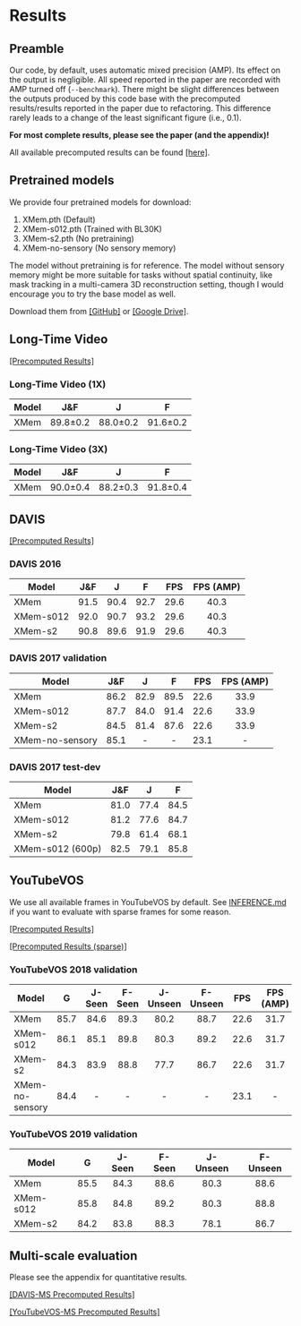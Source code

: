 # Results

## Preamble

Our code, by default, uses automatic mixed precision (AMP). Its effect on the output is negligible.
All speed reported in the paper are recorded with AMP turned off (`--benchmark`).
There might be slight differences between the outputs produced by this code base with the precomputed results/results reported in the paper due to refactoring. This difference rarely leads to a change of the least significant figure (i.e., 0.1).

**For most complete results, please see the paper (and the appendix)!**

All available precomputed results can be found [[here]](https://drive.google.com/drive/folders/1UxHPXJbQLHjF5zYVn3XZCXfi_NYL81Bf?usp=sharing).

## Pretrained models

We provide four pretrained models for download:

1. XMem.pth (Default)
2. XMem-s012.pth (Trained with BL30K)
3. XMem-s2.pth (No pretraining)
4. XMem-no-sensory (No sensory memory)

The model without pretraining is for reference. The model without sensory memory might be more suitable for tasks without spatial continuity, like mask tracking in a multi-camera 3D reconstruction setting, though I would encourage you to try the base model as well.

Download them from [[GitHub]](https://github.com/hkchengrex/XMem/releases/tag/v1.0) or [[Google Drive]](https://drive.google.com/drive/folders/1QYsog7zNzcxGXTGBzEhMUg8QVJwZB6D1?usp=sharing).

## Long-Time Video

[[Precomputed Results]](https://drive.google.com/drive/folders/1NADcetigH6d83mUvyb2rH4VVjwFA76Lh?usp=sharing)

### Long-Time Video (1X)

| Model |  J&F | J | F |
| --- | :--:|:--:|:---:|
| XMem | 89.8±0.2 | 88.0±0.2 | 91.6±0.2 |

### Long-Time Video (3X)

| Model |  J&F | J | F |
| --- | :--:|:--:|:---:|
| XMem | 90.0±0.4 | 88.2±0.3 | 91.8±0.4 |

## DAVIS

[[Precomputed Results]](https://drive.google.com/drive/folders/1XTOGevTedRSjHnFVsZyTdxJG-iHjO0Re?usp=sharing)

### DAVIS 2016

| Model |  J&F | J | F | FPS | FPS (AMP) |
| --- | :--:|:--:|:---:|:---:|:---:|
| XMem | 91.5 | 90.4 | 92.7 | 29.6 | 40.3 |
| XMem-s012 | 92.0 | 90.7 | 93.2 | 29.6 | 40.3 |
| XMem-s2 | 90.8 | 89.6 | 91.9 | 29.6 | 40.3 |

### DAVIS 2017 validation

| Model |  J&F | J | F | FPS | FPS (AMP) |
| --- | :--:|:--:|:---:|:---:|:---:|
| XMem | 86.2 | 82.9 | 89.5 | 22.6 | 33.9 |
| XMem-s012 | 87.7 | 84.0 | 91.4 | 22.6 | 33.9 |
| XMem-s2 | 84.5 | 81.4 | 87.6 | 22.6 | 33.9 |
| XMem-no-sensory | 85.1 | - | - | 23.1 | - |

### DAVIS 2017 test-dev

| Model |  J&F | J | F |
| --- | :--:|:--:|:---:|
| XMem | 81.0 | 77.4 | 84.5 |
| XMem-s012 | 81.2 | 77.6 | 84.7 |
| XMem-s2 | 79.8 | 61.4 | 68.1 |
| XMem-s012 (600p) | 82.5 | 79.1 | 85.8 |

## YouTubeVOS

We use all available frames in YouTubeVOS by default.
See [INFERENCE.md](./INFERENCE.md) if you want to evaluate with sparse frames for some reason.

[[Precomputed Results]](https://drive.google.com/drive/folders/1P_BmOdcG6OP5mWGqWzCZrhQJ7AaLME4E?usp=sharing)

[[Precomputed Results (sparse)]](https://drive.google.com/drive/folders/1IRV1fHepufUXM45EEbtl9D4pkoh9POSZ?usp=sharing)

### YouTubeVOS 2018 validation

| Model | G | J-Seen | F-Seen | J-Unseen | F-Unseen | FPS | FPS (AMP) |
| --- | :--:|:--:|:---:|:---:|:---:|:---:|:---:|
| XMem | 85.7 | 84.6 | 89.3 | 80.2 | 88.7 | 22.6 | 31.7 |
| XMem-s012 | 86.1 | 85.1 | 89.8 | 80.3 | 89.2 | 22.6 | 31.7 |
| XMem-s2 | 84.3 | 83.9 | 88.8 | 77.7 | 86.7 | 22.6 | 31.7 |
| XMem-no-sensory | 84.4 | - | - | - | - | 23.1 | - |

### YouTubeVOS 2019 validation

| Model | G | J-Seen | F-Seen | J-Unseen | F-Unseen |
| --- | :--:|:--:|:---:|:---:|:---:|
| XMem | 85.5 | 84.3 | 88.6 | 80.3 | 88.6 |
| XMem-s012 | 85.8 | 84.8 | 89.2 | 80.3 | 88.8 |
| XMem-s2 | 84.2 | 83.8 | 88.3 | 78.1 | 86.7 |

## Multi-scale evaluation

Please see the appendix for quantitative results.

[[DAVIS-MS Precomputed Results]](https://drive.google.com/drive/folders/1H3VHKDO09izp6KR3sE-LzWbjyM-jpftn?usp=sharing)

[[YouTubeVOS-MS Precomputed Results]](https://drive.google.com/drive/folders/1ww5HVRbMKXraLd2dy1rtk6kLjEawW9Kn?usp=sharing)
